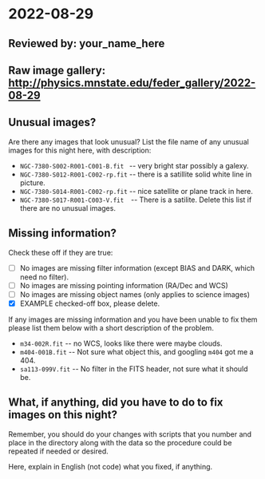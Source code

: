 # 2022-08-29

## Reviewed by:   your_name_here

## Raw image gallery: http://physics.mnstate.edu/feder_gallery/2022-08-29

## Unusual images?

Are there any images that look unusual? List the file name of any unusual images for this night here, with description:

+ `NGC-7380-S002-R001-C001-B.fit ` -- very bright star possibly a galexy. 
+ `NGC-7380-S012-R001-C002-rp.fit` -- there is a satillite solid white line in picture.
+ `NGC-7380-S014-R001-C002-rp.fit` -- nice satellite or plane track in here.
+ `NGC-7380-S017-R001-C003-V.fit  `-- There is a satilite. 
Delete this list if there are no unusual images.

## Missing information?

Check these off if they are true:

- [ ] No images are missing filter information (except BIAS and DARK, which need no filter).
- [ ] No images are missing pointing information (RA/Dec and WCS)
- [ ] No images are missing object names (only applies to science images)
- [x] EXAMPLE checked-off box, please delete.

If any images are missing information and you have been unable to fix them please list
them below with a short description of the problem.

+ `m34-002R.fit` -- no WCS, looks like there were maybe clouds.
+ `m404-001B.fit` -- Not sure what object this, and googling `m404` got me a 404.
+ `sa113-099V.fit` -- No filter in the FITS header, not sure what it should be.

## What, if anything, did you have to do to fix images on this night?

Remember, you should do your changes with scripts that you number and place in the
directory along with the data so the procedure could be repeated if needed or
desired.

Here, explain in English (not code) what you fixed, if anything.
